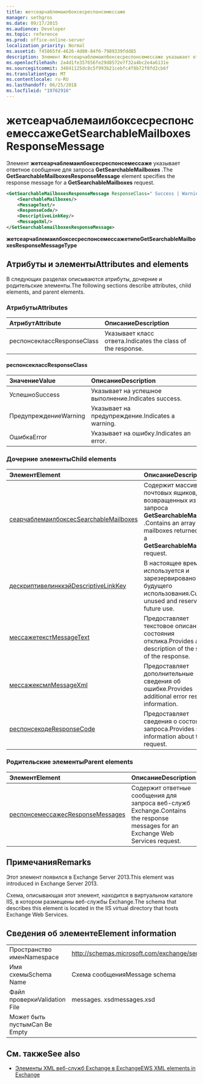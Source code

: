 ```yaml
---
title: жетсеарчаблемаилбоксесреспонсемессаже
manager: sethgros
ms.date: 09/17/2015
ms.audience: Developer
ms.topic: reference
ms.prod: office-online-server
localization_priority: Normal
ms.assetid: f45865fd-4626-4d80-84f6-7989339fdd85
description: Элемент Жетсеарчаблемаилбоксесреспонсемессаже указывает ответное сообщение для запроса GetSearchableMailboxes.
ms.openlocfilehash: 2a4d1fe357656fe29d8572e7f32a4bc2e4a6131e
ms.sourcegitcommit: 34041125dc8c5f993b21cebfc4f8b72f0fd2cb6f
ms.translationtype: MT
ms.contentlocale: ru-RU
ms.lasthandoff: 06/25/2018
ms.locfileid: "19762916"
---
```

# <a name="getsearchablemailboxesresponsemessage"></a><span data-ttu-id="0c772-103">жетсеарчаблемаилбоксесреспонсемессаже</span><span class="sxs-lookup"><span data-stu-id="0c772-103">GetSearchableMailboxesResponseMessage</span></span>

<span data-ttu-id="0c772-104">Элемент **жетсеарчаблемаилбоксесреспонсемессаже** указывает ответное сообщение для запроса **GetSearchableMailboxes** .</span><span class="sxs-lookup"><span data-stu-id="0c772-104">The **GetSearchableMailboxesResponseMessage** element specifies the response message for a **GetSearchableMailboxes** request.</span></span> 
  
```XML
<GetSearchableMailboxesResponseMessage ResponseClass=" Success | Warning | Error ">
    <SearchableMailboxes/>
    <MessageText/>
    <ResponseCode/>
    <DescriptiveLinkKey/>
    <MessageXml/>
</GetSearchablemailboxesResponseMessage>
```

 <span data-ttu-id="0c772-105">**жетсеарчаблемаилбоксесреспонсемессажетипе**</span><span class="sxs-lookup"><span data-stu-id="0c772-105">**GetSearchableMailboxesResponseMessageType**</span></span>
## <a name="attributes-and-elements"></a><span data-ttu-id="0c772-106">Атрибуты и элементы</span><span class="sxs-lookup"><span data-stu-id="0c772-106">Attributes and elements</span></span>

<span data-ttu-id="0c772-107">В следующих разделах описываются атрибуты, дочерние и родительские элементы.</span><span class="sxs-lookup"><span data-stu-id="0c772-107">The following sections describe attributes, child elements, and parent elements.</span></span>
  
### <a name="attributes"></a><span data-ttu-id="0c772-108">Атрибуты</span><span class="sxs-lookup"><span data-stu-id="0c772-108">Attributes</span></span>

|<span data-ttu-id="0c772-109">**Атрибут**</span><span class="sxs-lookup"><span data-stu-id="0c772-109">**Attribute**</span></span>|<span data-ttu-id="0c772-110">**Описание**</span><span class="sxs-lookup"><span data-stu-id="0c772-110">**Description**</span></span>|
|:-----|:-----|
|<span data-ttu-id="0c772-111">респонсекласс</span><span class="sxs-lookup"><span data-stu-id="0c772-111">ResponseClass</span></span>  <br/> |<span data-ttu-id="0c772-112">Указывает класс ответа.</span><span class="sxs-lookup"><span data-stu-id="0c772-112">Indicates the class of the response.</span></span>  <br/> |
   
#### <a name="responseclass"></a><span data-ttu-id="0c772-113">респонсекласс</span><span class="sxs-lookup"><span data-stu-id="0c772-113">ResponseClass</span></span>

|<span data-ttu-id="0c772-114">**Значение**</span><span class="sxs-lookup"><span data-stu-id="0c772-114">**Value**</span></span>|<span data-ttu-id="0c772-115">**Описание**</span><span class="sxs-lookup"><span data-stu-id="0c772-115">**Description**</span></span>|
|:-----|:-----|
|<span data-ttu-id="0c772-116">Успешно</span><span class="sxs-lookup"><span data-stu-id="0c772-116">Success</span></span>  <br/> |<span data-ttu-id="0c772-117">Указывает на успешное выполнение.</span><span class="sxs-lookup"><span data-stu-id="0c772-117">Indicates success.</span></span>  <br/> |
|<span data-ttu-id="0c772-118">Предупреждение</span><span class="sxs-lookup"><span data-stu-id="0c772-118">Warning</span></span>  <br/> |<span data-ttu-id="0c772-119">Указывает на предупреждение.</span><span class="sxs-lookup"><span data-stu-id="0c772-119">Indicates a warning.</span></span>  <br/> |
|<span data-ttu-id="0c772-120">Ошибка</span><span class="sxs-lookup"><span data-stu-id="0c772-120">Error</span></span>  <br/> |<span data-ttu-id="0c772-121">Указывает на ошибку.</span><span class="sxs-lookup"><span data-stu-id="0c772-121">Indicates an error.</span></span>  <br/> |
   
### <a name="child-elements"></a><span data-ttu-id="0c772-122">Дочерние элементы</span><span class="sxs-lookup"><span data-stu-id="0c772-122">Child elements</span></span>

|<span data-ttu-id="0c772-123">**Элемент**</span><span class="sxs-lookup"><span data-stu-id="0c772-123">**Element**</span></span>|<span data-ttu-id="0c772-124">**Описание**</span><span class="sxs-lookup"><span data-stu-id="0c772-124">**Description**</span></span>|
|:-----|:-----|
|[<span data-ttu-id="0c772-125">сеарчаблемаилбоксес</span><span class="sxs-lookup"><span data-stu-id="0c772-125">SearchableMailboxes</span></span>](searchablemailboxes.md) <br/> |<span data-ttu-id="0c772-126">Содержит массив почтовых ящиков, возвращенных из запроса **GetSearchableMailboxes** .</span><span class="sxs-lookup"><span data-stu-id="0c772-126">Contains an array of the mailboxes returned from a **GetSearchableMailboxes** request.</span></span>  <br/> |
|[<span data-ttu-id="0c772-127">дескриптивелинккэй</span><span class="sxs-lookup"><span data-stu-id="0c772-127">DescriptiveLinkKey</span></span>](descriptivelinkkey.md) <br/> |<span data-ttu-id="0c772-128">В настоящее время не используется и зарезервировано для будущего использования.</span><span class="sxs-lookup"><span data-stu-id="0c772-128">Currently unused and reserved for future use.</span></span>  <br/> |
|[<span data-ttu-id="0c772-129">мессажетекст</span><span class="sxs-lookup"><span data-stu-id="0c772-129">MessageText</span></span>](messagetext.md) <br/> |<span data-ttu-id="0c772-130">Предоставляет текстовое описание состояния отклика.</span><span class="sxs-lookup"><span data-stu-id="0c772-130">Provides a text description of the status of the response.</span></span>  <br/> |
|[<span data-ttu-id="0c772-131">мессажексмл</span><span class="sxs-lookup"><span data-stu-id="0c772-131">MessageXml</span></span>](messagexml.md) <br/> |<span data-ttu-id="0c772-132">Предоставляет дополнительные сведения об ошибке.</span><span class="sxs-lookup"><span data-stu-id="0c772-132">Provides additional error response information.</span></span>  <br/> |
|[<span data-ttu-id="0c772-133">респонсекоде</span><span class="sxs-lookup"><span data-stu-id="0c772-133">ResponseCode</span></span>](responsecode.md) <br/> |<span data-ttu-id="0c772-134">Предоставляет сведения о состоянии запроса.</span><span class="sxs-lookup"><span data-stu-id="0c772-134">Provides status information about the request.</span></span>  <br/> |
   
### <a name="parent-elements"></a><span data-ttu-id="0c772-135">Родительские элементы</span><span class="sxs-lookup"><span data-stu-id="0c772-135">Parent elements</span></span>

|<span data-ttu-id="0c772-136">**Элемент**</span><span class="sxs-lookup"><span data-stu-id="0c772-136">**Element**</span></span>|<span data-ttu-id="0c772-137">**Описание**</span><span class="sxs-lookup"><span data-stu-id="0c772-137">**Description**</span></span>|
|:-----|:-----|
|[<span data-ttu-id="0c772-138">респонсемессажес</span><span class="sxs-lookup"><span data-stu-id="0c772-138">ResponseMessages</span></span>](responsemessages.md) <br/> |<span data-ttu-id="0c772-139">Содержит ответные сообщения для запроса веб-служб Exchange.</span><span class="sxs-lookup"><span data-stu-id="0c772-139">Contains the response messages for an Exchange Web Services request.</span></span>  <br/> |
   
## <a name="remarks"></a><span data-ttu-id="0c772-140">Примечания</span><span class="sxs-lookup"><span data-stu-id="0c772-140">Remarks</span></span>

<span data-ttu-id="0c772-141">Этот элемент появился в Exchange Server 2013.</span><span class="sxs-lookup"><span data-stu-id="0c772-141">This element was introduced in Exchange Server 2013.</span></span>
  
<span data-ttu-id="0c772-142">Схема, описывающая этот элемент, находится в виртуальном каталоге IIS, в котором размещены веб-службы Exchange.</span><span class="sxs-lookup"><span data-stu-id="0c772-142">The schema that describes this element is located in the IIS virtual directory that hosts Exchange Web Services.</span></span>
  
## <a name="element-information"></a><span data-ttu-id="0c772-143">Сведения об элементе</span><span class="sxs-lookup"><span data-stu-id="0c772-143">Element information</span></span>

|||
|:-----|:-----|
|<span data-ttu-id="0c772-144">Пространство имен</span><span class="sxs-lookup"><span data-stu-id="0c772-144">Namespace</span></span>  <br/> |http://schemas.microsoft.com/exchange/services/2006/messages  <br/> |
|<span data-ttu-id="0c772-145">Имя схемы</span><span class="sxs-lookup"><span data-stu-id="0c772-145">Schema Name</span></span>  <br/> |<span data-ttu-id="0c772-146">Схема сообщения</span><span class="sxs-lookup"><span data-stu-id="0c772-146">Message schema</span></span>  <br/> |
|<span data-ttu-id="0c772-147">Файл проверки</span><span class="sxs-lookup"><span data-stu-id="0c772-147">Validation File</span></span>  <br/> |<span data-ttu-id="0c772-148">messages. xsd</span><span class="sxs-lookup"><span data-stu-id="0c772-148">messages.xsd</span></span>  <br/> |
|<span data-ttu-id="0c772-149">Может быть пустым</span><span class="sxs-lookup"><span data-stu-id="0c772-149">Can Be Empty</span></span>  <br/> ||
   
## <a name="see-also"></a><span data-ttu-id="0c772-150">См. также</span><span class="sxs-lookup"><span data-stu-id="0c772-150">See also</span></span>



- [<span data-ttu-id="0c772-151">Элементы XML веб-служб Exchange в Exchange</span><span class="sxs-lookup"><span data-stu-id="0c772-151">EWS XML elements in Exchange</span></span>](ews-xml-elements-in-exchange.md)

